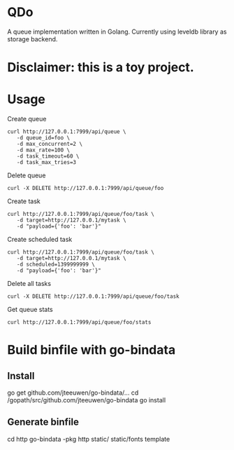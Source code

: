 QDo
======================
A queue implementation written in Golang. Currently using leveldb library as
storage backend.


# Disclaimer: this is a toy project.

# Usage
Create queue

    curl http://127.0.0.1:7999/api/queue \
       -d queue_id=foo \
       -d max_concurrent=2 \
       -d max_rate=100 \
       -d task_timeout=60 \
       -d task_max_tries=3

Delete queue

    curl -X DELETE http://127.0.0.1:7999/api/queue/foo

Create task

    curl http://127.0.0.1:7999/api/queue/foo/task \
       -d target=http://127.0.0.1/mytask \
       -d "payload={'foo': 'bar'}"

Create scheduled task

    curl http://127.0.0.1:7999/api/queue/foo/task \
       -d target=http://127.0.0.1/mytask \
       -d scheduled=1399999999 \
       -d "payload={'foo': 'bar'}"

Delete all tasks

    curl -X DELETE http://127.0.0.1:7999/api/queue/foo/task

Get queue stats

    curl http://127.0.0.1:7999/api/queue/foo/stats


# Build binfile with go-bindata
## Install
go get github.com/jteeuwen/go-bindata/...
cd /gopath/src/github.com/jteeuwen/go-bindata
go install

## Generate binfile
cd http
go-bindata -pkg http static/ static/fonts template

